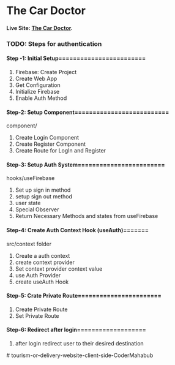# The Car Doctor

#### Live Site: [The Car Doctor](https://the-car-doctor-4a186.web.app/).


 ### TODO: Steps for authentication

#### Step -1: Initial Setup========================
1. Firebase: Create Project
2. Create Web App
3. Get Configuration
4. Initialize Firebase
5. Enable Auth Method

#### Step-2: Setup Component==========================
component/
1. Create Login Component
2. Create Register Component
3. Create Route for LogIn and Register

#### Step-3: Setup Auth System========================
hooks/useFirebase
1. Set up sign in method
2. setup sign out method
3. user state
4. Special Observer
5. Return Necessary Methods and states from useFirebase

#### Step-4: Create Auth Context Hook (useAuth)=======
src/context folder
1. Create a auth context
2. create context provider
3. Set context provider context value
4. use Auth Provider
5. create useAuth Hook

#### Step-5: Crate Private Route=======================
1. Create Private Route
2. Set Private Route

#### Step-6: Redirect after login===================
1. after login redirect user to their desired destination

#   t o u r i s m - o r - d e l i v e r y - w e b s i t e - c l i e n t - s i d e - C o d e r M a h a b u b  
 
